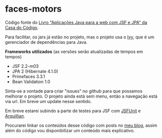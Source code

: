faces-motors
============

Código fonte do [Livro "Aplicações Java para a web com JSF e JPA" da Casa do Código](http://www.casadocodigo.com.br/products/livro-jsf-jpa).

Para facilitar, os jars já estão no projeto, mas o projeto usa o [Ivy](http://ant.apache.org/ivy/), que é um gerenciador de dependências para Java.

**Frameworks utilizados** (as versões serão atualizadas de tempos em tempos)
- JSF 2.2-m03
- JPA 2 (Hibernate 4.1.0)
- Primefaces 3.3.1
- Bean Validation 1.0

Sinta-se a vontade para criar "issues" no github para que possamos melhorar o projeto.
O projeto ainda está sem menu, então a navegação está via url. Em breve um update nesse sentido.

Em breve estarei subindo a parte de testes para JSF com [JSFUnit](http://www.jboss.org/jsfunit) e [Arquillian](http://arquillian.org).

Procurarei linkar os conteúdos desse código com posts no [meu blog](http://gilliard.eti.br), assim além do código vou disponibilizar um conteúdo mais explicativo.